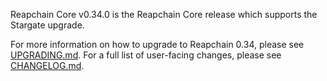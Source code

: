 Reapchain Core v0.34.0 is the Reapchain Core release which supports the Stargate upgrade. 

For more information on how to upgrade to Reapchain 0.34, please see [UPGRADING.md](https://github.com/reapchain/reapchain-core/blob/release/v0.34.0/UPGRADING.md). 
For a full list of user-facing changes, please see [CHANGELOG.md](https://github.com/reapchain/reapchain-core/blob/release/v0.34.0/CHANGELOG.md). 